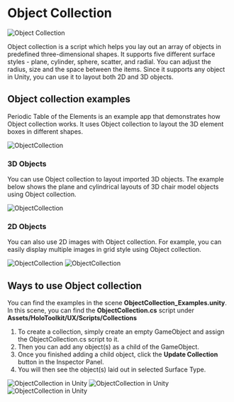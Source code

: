 # Object Collection
![Object Collection](/External/ReadMeImages/MRTK_ObjectCollection.jpg)

Object collection is a script which helps you lay out an array of objects in predefined three-dimensional shapes. It supports five different surface styles - plane, cylinder, sphere, scatter, and radial. You can adjust the radius, size and the space between the items. Since it supports any object in Unity, you can use it to layout both 2D and 3D objects.

## Object collection examples ##
Periodic Table of the Elements is an example app that demonstrates how Object collection works. It uses Object collection to layout the 3D element boxes in different shapes.

<img src="/External/ReadMeImages/MRTK_ObjectCollection_Types.jpg" alt="ObjectCollection">

### 3D Objects ###

You can use Object collection to layout imported 3D objects. The example below shows the plane and cylindrical layouts of 3D chair model objects using Object collection.

<img src="/External/ReadMeImages/MRTK_ObjectCollection_3DObjects.jpg" alt="ObjectCollection">

### 2D Objects ###

You can also use 2D images with Object collection. For example, you can easily display multiple images in grid style using Object collection.


<img src="/External/ReadMeImages/MRTK_ObjectCollection_Layout_3DObjects_3.jpg" alt="ObjectCollection">

<img src="/External/ReadMeImages/MRTK_ObjectCollection_Layout_2DImages.jpg" alt="ObjectCollection">

## Ways to use Object collection ##
You can find the examples in the scene **ObjectCollection_Examples.unity**. In this scene, you can find the **ObjectCollection.cs** script under **Assets/HoloToolkit/UX/Scripts/Collections**

1. To create a collection, simply create an empty GameObject and assign the ObjectCollection.cs script to it. 
2. Then you can add any object(s) as a child of the GameObject. 
3. Once you finished adding a child object, click the **Update Collection** button in the Inspector Panel. 
4. You will then see the object(s) laid out in selected Surface Type. 


<img src="/External/ReadMeImages/MRTK_ObjectCollection_Unity.jpg" alt="ObjectCollection in Unity">

<img src="/External/ReadMeImages/MRTK_ObjectCollection_ExampleScene1.jpg" alt="ObjectCollection in Unity">

<img src="/External/ReadMeImages/MRTK_ObjectCollection_ExampleScene2.jpg" alt="ObjectCollection in Unity">
